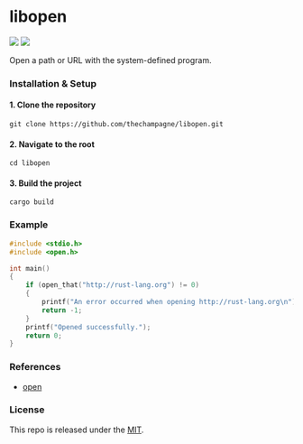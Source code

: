 # libopen

[![](https://img.shields.io/github/v/tag/thechampagne/libopen?label=version)](https://github.com/thechampagne/libopen/releases/latest) [![](https://img.shields.io/github/license/thechampagne/libopen)](https://github.com/thechampagne/libopen/blob/main/LICENSE)

Open a path or URL with the system-defined program.

### Installation & Setup

#### 1. Clone the repository
```
git clone https://github.com/thechampagne/libopen.git
```
#### 2. Navigate to the root
```
cd libopen
```
#### 3. Build the project
```
cargo build
```

### Example

```c
#include <stdio.h>
#include <open.h>

int main()
{
    if (open_that("http://rust-lang.org") != 0)
    {
        printf("An error occurred when opening http://rust-lang.org\n");
        return -1;
    }
    printf("Opened successfully.");
    return 0;
}
```

### References
 - [open](https://github.com/Byron/open-rs)

### License

This repo is released under the [MIT](https://github.com/thechampagne/libopen/blob/main/LICENSE).
